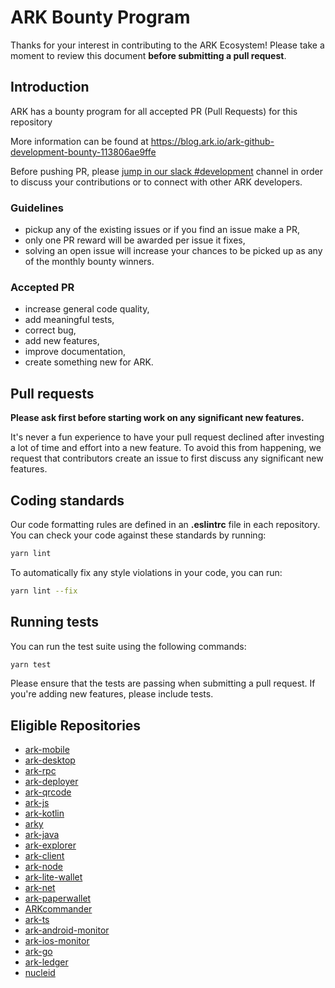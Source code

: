 # ARK Bounty Program

Thanks for your interest in contributing to the ARK Ecosystem! Please take a moment to review this document **before submitting a pull request**.

## Introduction

ARK has a bounty program for all accepted PR (Pull Requests) for this repository

More information can be found at https://blog.ark.io/ark-github-development-bounty-113806ae9ffe

Before pushing PR, please [jump in our slack #development](https://ark.io/slack) channel in order to discuss your contributions or to connect with other ARK developers.

### Guidelines

- pickup any of the existing issues or if you find an issue make a PR,
- only one PR reward will be awarded per issue it fixes,
- solving an open issue will increase your chances to be picked up as any of the monthly bounty winners.

### Accepted PR

- increase general code quality,
- add meaningful tests,
- correct bug,
- add new features,
- improve documentation,
- create something new for ARK.

## Pull requests

**Please ask first before starting work on any significant new features.**

It's never a fun experience to have your pull request declined after investing a lot of time and effort into a new feature. To avoid this from happening, we request that contributors create an issue to first discuss any significant new features.

## Coding standards

Our code formatting rules are defined in an **.eslintrc** file in each repository. You can check your code against these standards by running:

```sh
yarn lint
```

To automatically fix any style violations in your code, you can run:

```sh
yarn lint --fix
```

## Running tests

You can run the test suite using the following commands:

```sh
yarn test
```

Please ensure that the tests are passing when submitting a pull request. If you're adding new features, please include tests.

## Eligible Repositories

- [ark-mobile](https://github.com/ArkEcosystem/ark-mobile)
- [ark-desktop](https://github.com/ArkEcosystem/ark-desktop)
- [ark-rpc](https://github.com/ArkEcosystem/ark-rpc)
- [ark-deployer](https://github.com/ArkEcosystem/ark-deployer)
- [ark-qrcode](https://github.com/ArkEcosystem/ark-qrcode)
- [ark-js](https://github.com/ArkEcosystem/ark-js)
- [ark-kotlin](https://github.com/ArkEcosystem/ark-kotlin)
- [arky](https://github.com/ArkEcosystem/arky)
- [ark-java](https://github.com/ArkEcosystem/ark-java)
- [ark-explorer](https://github.com/ArkEcosystem/ark-explorer)
- [ark-client](https://github.com/ArkEcosystem/ark-client)
- [ark-node](https://github.com/ArkEcosystem/ark-node)
- [ark-lite-wallet](https://github.com/ArkEcosystem/ark-lite-wallet)
- [ark-net](https://github.com/ArkEcosystem/ark-net)
- [ark-paperwallet](https://github.com/ArkEcosystem/ark-paperwallet)
- [ARKcommander](https://github.com/ArkEcosystem/ARKcommander)
- [ark-ts](https://github.com/ArkEcosystem/ark-ts)
- [ark-android-monitor](https://github.com/ArkEcosystem/ark-android-monitor)
- [ark-ios-monitor](https://github.com/ArkEcosystem/ark-ios-monitor)
- [ark-go](https://github.com/ArkEcosystem/ark-go)
- [ark-ledger](https://github.com/ArkEcosystem/ark-ledger)
- [nucleid](https://github.com/ArkEcosystem/nucleid)
